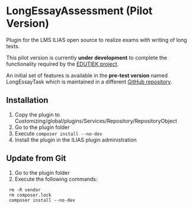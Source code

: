 # LongEssayAssessment (Pilot Version)
Plugin for the LMS ILIAS open source to realize exams with writing of long texts.

This pilot version is currently **under development** to complete the functionality required by the [EDUTIEK project](https://www.edutiek.de).

An initial set of features is available in the **pre-test version** named LongEssayTask which is maintained in a different [GitHub repository](https://github.com/fneumann/LongEssayTask).

## Installation

1. Copy the plugin to Customizing/global/plugins/Services/Repository/RepositoryObject
2. Go to the plugin folder
3. Execute ````composer install --no-dev````
4. Install the plugin in the ILIAS plugin administration

## Update from Git

1. Go to the plugin folder
2. Execute the following commands:
````
 rm -R vendor
 rm composer.lock
 composer install --no-dev
````
